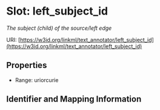 # Slot: left_subject_id
_The subject (child) of the source/left edge_


URI: [https://w3id.org/linkml/text_annotator/left_subject_id](https://w3id.org/linkml/text_annotator/left_subject_id)



<!-- no inheritance hierarchy -->


## Properties

 * Range: uriorcurie



## Identifier and Mapping Information






